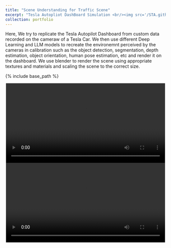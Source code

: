 ```yaml
---
title: "Scene Understanding for Traffic Scene"
excerpt: "Tesla Autopliot DashBoard Simulation <br/><img src='/STA.github.io/images/Video_1_0.jpg'>"
collection: portfolio
---
```


Here, We try to replicate the Tesla Autopilot Dashboard from custom data recorded on the cameraw of a Tesla Car. We then use different Deep Learning and LLM models to recreate the environemnt perceived by the cameras in calibration such as the object detection, segmentation, depth estimation, object orientation, human pose estimation, etc and render it on the dashboard. We use blender to render the scene using appropriate textures and materials and scaling the scene to the correct size.


{% include base_path %}

<div style="text-align: center;">
  <video controls width="500">
    <source src="/STA.github.io/images/Video_1_1.mp4" type="video/mp4">
  </video>
</div>

<div style="text-align: center;">
  <video controls width="500">
    <source src="/STA.github.io/images/Video_1_2.mp4" type="video/quicktime">
  </video>
</div>

